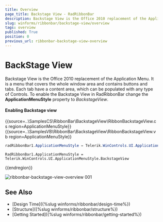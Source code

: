 ```yaml
---
title: Overview
page_title: Backstage View - RadRibbonBar
description: Backstage View is the Office 2010 replacement of the Application Menu.
slug: winforms/ribbonbar/backstage-view/overview
tags: overview
published: True
position: 0
previous_url: ribbonbar-backstage-view-overview
---
```


# BackStage View

Backstage View is the Office 2010 replacement of the Application Menu. It is a menu that covers the whole window area and contains buttons and tabs. Each tab have a content area, which can be populated with any type of Controls. To enable the Backstage View in RadRibbonBar change the __ApplicationMenuStyle__ property to *BackstageView*.

#### Enabling Backstage view

{{source=..\SamplesCS\RibbonBar\BackstageView\RibbonBackstageView.cs region=ApplicationMenuStyle}} 
{{source=..\SamplesVB\RibbonBar\BackstageView\RibbonBackstageView.vb region=ApplicationMenuStyle}} 

````C#
radRibbonBar1.ApplicationMenuStyle = Telerik.WinControls.UI.ApplicationMenuStyle.BackstageView;

````
````VB.NET
RadRibbonBar1.ApplicationMenuStyle = Telerik.WinControls.UI.ApplicationMenuStyle.BackstageView

````

{{endregion}} 

![ribbonbar-backstage-view-overview 001](images/ribbonbar-backstage-view-overview001.png)

## See Also

* [Design Time]({%slug winforms/ribbonbar/design-time%})
* [Structure]({%slug winforms/ribbonbar/structure%})
* [Getting Started]({%slug winforms/ribbonbar/getting-started%})
